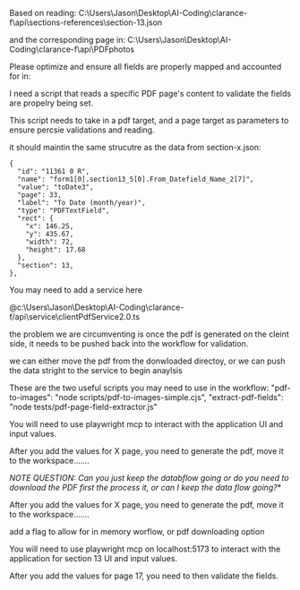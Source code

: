 Based on reading: C:\Users\Jason\Desktop\AI-Coding\clarance-f\api\sections-references\section-13.json


and the corresponding page in:
C:\Users\Jason\Desktop\AI-Coding\clarance-f\api\PDFphotos


Please optimize and ensure all fields are properly mapped and accounted for in:


I need a script that reads a specific PDF page's content to validate the fields are propelry being set.

This script needs to take in a pdf target, and a page target as parameters to ensure percsie validations and reading. 

it should maintin the same strucutre as the data from section-x.json:

    {
      "id": "11361 0 R",
      "name": "form1[0].section13_5[0].From_Datefield_Name_2[7]",
      "value": "toDate3",
      "page": 33,
      "label": "To Date (month/year)",
      "type": "PDFTextField",
      "rect": {
        "x": 146.25,
        "y": 435.67,
        "width": 72,
        "height": 17.68
      },
      "section": 13,
    },


You may need to add a service here

@c:\Users\Jason\Desktop\AI-Coding\clarance-f/api\service\clientPdfService2.0.ts 

the problem we are circumventing is once the pdf is generated on the cleint side, it needs to be pushed back into the workflow for validation. 

we can either move the pdf from the donwloaded directoy, or we can push the data stright to the service to begin anaylsis


These are the two useful scripts you may need to use in the workflow:
		"pdf-to-images": "node scripts/pdf-to-images-simple.cjs",
		"extract-pdf-fields": "node tests/pdf-page-field-extractor.js"


You will need to use playwright mcp to interact with the application UI and input values. 

After you add the values for X page, you need to generate the pdf, move it to the workspace.......


*NOTE QUESTION: Can you just keep the databflow going or do you need to download the PDF first the process it, or can I keep the data flow going?**


After you add the values for X page, you need to generate the pdf, move it to the workspace.......


add a flag to allow for in memory worflow, or pdf downloading option





You will need to use playwright mcp on localhost:5173 to interact with the application  for section 13 UI and input values.  

After you add the values for page 17, you need to then validate the fields.